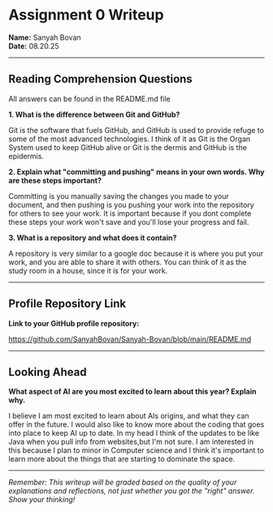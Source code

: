 # Assignment 0 Writeup

**Name:** Sanyah Bovan  
**Date:** 08.20.25

---

## Reading Comprehension Questions
All answers can be found in the README.md file

**1. What is the difference between Git and GitHub?**

 Git is the software that fuels GitHub, and GitHub is used to provide refuge to some of the most advanced technologies. I think of it as Git is the Organ System used to keep GitHub alive or Git is the dermis and GitHub is the epidermis.

**2. Explain what "committing and pushing" means in your own words. Why are these steps important?**

Committing is you manually saving the changes you made to your document, and then pushing is you pushing your work into the repository for others to see your work. It is important because if you dont complete these steps your work won't save and you'll lose your progress and fail.

**3. What is a repository and what does it contain?**

A repository is very similar to a google doc because it is where you put your work, and you are able to share it with others. You can think of it as the study room in a house, since it is for your work.

---

## Profile Repository Link

**Link to your GitHub profile repository:** 

https://github.com/SanyahBovan/Sanyah-Bovan/blob/main/README.md

---

## Looking Ahead

**What aspect of AI are you most excited to learn about this year? Explain why.**

I believe I am most excited to learn about AIs origins, and what they can offer in the future. I would also like to know more about the coding that goes into place to keep AI up to date. In my head I think of the updates to be like Java when you pull info from websites,but I'm not sure. I am interested in this because I plan to minor in Computer science and I think it's important to learn more about the things that are starting to dominate the space.

---

*Remember: This writeup will be graded based on the quality of your explanations and reflections, not just whether you got the "right" answer. Show your thinking!*
